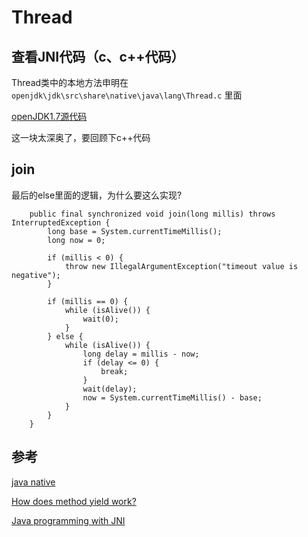# Thread



## 查看JNI代码（c、c++代码）

Thread类中的本地方法申明在 `openjdk\jdk\src\share\native\java\lang\Thread.c` 里面

[openJDK1.7源代码](http://7xpmu3.com1.z0.glb.clouddn.com/openjdk-7-fcs-src-b147-27_jun_2011.zip)

这一块太深奥了，要回顾下c++代码

## join

最后的else里面的逻辑，为什么要这么实现?

```
    public final synchronized void join(long millis) throws InterruptedException {
        long base = System.currentTimeMillis();
        long now = 0;

        if (millis < 0) {
            throw new IllegalArgumentException("timeout value is negative");
        }

        if (millis == 0) {
            while (isAlive()) {
                wait(0);
            }
        } else {
            while (isAlive()) {
                long delay = millis - now;
                if (delay <= 0) {
                    break;
                }
                wait(delay);
                now = System.currentTimeMillis() - base;
            }
        }
    }
```



## 参考

[java native](http://stackoverflow.com/questions/6101311/what-is-the-native-keyword-in-java-for)

[How does method yield work?](http://stackoverflow.com/questions/5156985/how-does-method-yield-work)

[Java programming with JNI](http://www.ibm.com/developerworks/java/tutorials/j-jni/j-jni.html)


